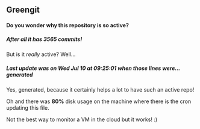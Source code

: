 ## Greengit

#### Do you wonder why this repository is so active?

##### After all it has 3565 commits!

But is it *really* active? Well...

##### Last update was on Wed Jul 10 at 09:25:01 when those lines were... generated

Yes, generated, because it certainly helps a lot to have such an active repo!

Oh and there was **80%** disk usage on the machine
where there is the cron updating this file.

Not the best way to monitor a VM in the cloud but it works! :)
